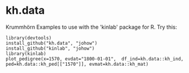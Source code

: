 # kh.data
Krummhörn Examples to use with the 'kinlab' package for R. Try this:

`library(devtools)`  
`install_github("kh.data", "johow")`  
`install_github("kinlab", "johow")`  
`library(kinlab)`  
`plot_pedigree(x=1570, evdat="1800-01-01",  df_ind=kh.data::kh_ind, ped=kh.data::kh_ped[["1570"]], evmat=kh.data::kh_mat)`  

 
